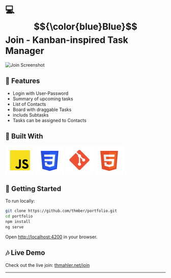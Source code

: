 # :computer: $${\color{blue}Blue}$$ Join - Kanban-inspired Task Manager 

![Join Screenshot](assets/img/join.avif)

## :sunflower: Features

- Login with User-Password
- Summary of upcoming tasks
- List of Contacts
- Board with draggable Tasks
- includs Subtasks
- Tasks can be assigned to Contacts

## :toolbox: Built With

![Javascript](assets/img/javascript.png)
![CSS](assets/img/css.png)
![Git](assets/img/git.png)
![Html](assets/img/html.png)

## :seedling: Getting Started

To run locally:

```bash
git clone https://github.com/thmber/portfolio.git
cd portfolio
npm install
ng serve
```

Open [http://localhost:4200](http://localhost:4200) in your browser.

## :notes: Live Demo

Check out the live join: [thmahler.net/join](thmahler.net/join)

---